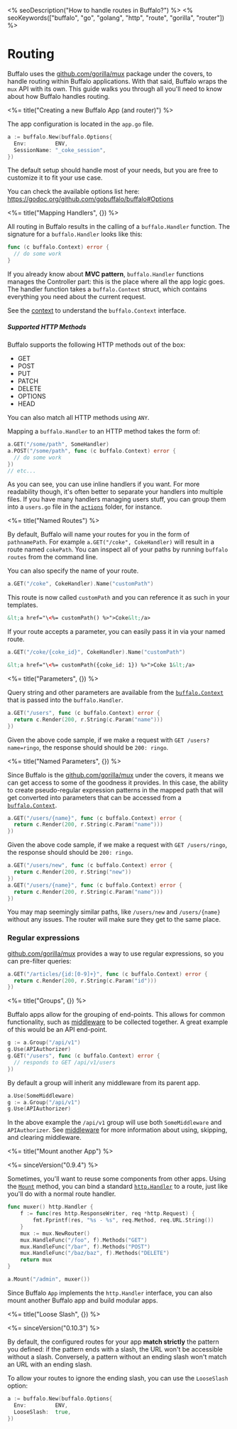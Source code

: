 <% seoDescription("How to handle routes in Buffalo?") %>
<% seoKeywords(["buffalo", "go", "golang", "http", "route", "gorilla", "router"]) %>

# Routing

Buffalo uses the [github.com/gorilla/mux](http://www.gorillatoolkit.org/pkg/mux) package under the covers, to handle routing within Buffalo applications. With that said, Buffalo wraps the `mux` API with its own. This guide walks you through all you'll need to know about how Buffalo handles routing.

<%= title("Creating a new Buffalo App (and router)") %>

The app configuration is located in the `app.go` file.

```go
a := buffalo.New(buffalo.Options{
  Env:         ENV,
  SessionName: "_coke_session",
})
```

The default setup should handle most of your needs, but you are free to customize it to fit your use case.

You can check the available options list here: https://godoc.org/github.com/gobuffalo/buffalo#Options

<%= title("Mapping Handlers", {}) %>

All routing in Buffalo results in the calling of a `buffalo.Handler` function. The signature for a `buffalo.Handler` looks like this:

```go
func (c buffalo.Context) error {
  // do some work
}
```

If you already know about **MVC pattern**, `buffalo.Handler` functions manages the Controller part: this is the place where all the app logic goes. The handler function takes a `buffalo.Context` struct, which contains everything you need about the current request.

See the [context](/docs/context) to understand the `buffalo.Context` interface.

##### Supported HTTP Methods

Buffalo supports the following HTTP methods out of the box:

* GET
* POST
* PUT
* PATCH
* DELETE
* OPTIONS
* HEAD

You can also match all HTTP methods using `ANY`.

Mapping a `buffalo.Handler` to an HTTP method takes the form of:

```go
a.GET("/some/path", SomeHandler)
a.POST("/some/path", func (c buffalo.Context) error {
  // do some work
})
// etc...
```

As you can see, you can use inline handlers if you want. For more readability though, it's often better to separate your handlers into multiple files. If you have many handlers managing users stuff, you can group them into a `users.go` file in the [`actions`](/en/docs/directory-structure) folder, for instance.

<%= title("Named Routes")  %>

By default, Buffalo will name your routes for you in the form of `pathnamePath`. For example `a.GET("/coke", CokeHandler)` will result in a route named `cokePath`. You can inspect all of your paths by running `buffalo routes` from the command line.

You can also specify the name of your route.

```go
a.GET("/coke", CokeHandler).Name("customPath")
```

This route is now called `customPath` and you can reference it as such in your templates.

```html
&lt;a href="\<%= customPath() %>">Coke&lt;/a>
```

If your route accepts a parameter, you can easily pass it in via your named route.

```go
a.GET("/coke/{coke_id}", CokeHandler).Name("customPath")
```
```html
&lt;a href="\<%= customPath({coke_id: 1}) %>">Coke 1&lt;/a>
```

<%= title("Parameters", {})  %>

Query string and other parameters are available from the [`buffalo.Context`](/docs/context) that is passed into the `buffalo.Handler`.

```go
a.GET("/users", func (c buffalo.Context) error {
  return c.Render(200, r.String(c.Param("name")))
})
```

Given the above code sample, if we make a request with `GET /users?name=ringo`, the response should should be `200: ringo`.

<%= title("Named Parameters", {}) %>

Since Buffalo is the [github.com/gorilla/mux](http://www.gorillatoolkit.org/pkg/mux) under the covers, it means we can get access to some of the goodness it provides. In this case, the ability to create pseudo-regular expression patterns in the mapped path that will get converted into parameters that can be accessed from a [`buffalo.Context`](/docs/context).

```go
a.GET("/users/{name}", func (c buffalo.Context) error {
  return c.Render(200, r.String(c.Param("name")))
})
```

Given the above code sample, if we make a request with `GET /users/ringo`, the response should should be `200: ringo`.

```go
a.GET("/users/new", func (c buffalo.Context) error {
  return c.Render(200, r.String("new"))
})
a.GET("/users/{name}", func (c buffalo.Context) error {
  return c.Render(200, r.String(c.Param("name")))
})
```

You may map seemingly similar paths, like `/users/new` and `/users/{name}` without any issues. The router will make sure they get to the same place.

### Regular expressions

[github.com/gorilla/mux](http://www.gorillatoolkit.org/pkg/mux) provides a way to use regular expressions, so you can pre-filter queries:

```go
a.GET("/articles/{id:[0-9]+}", func (c buffalo.Context) error {
  return c.Render(200, r.String(c.Param("id")))
})
```

<%= title("Groups", {}) %>

Buffalo apps allow for the grouping of end-points. This allows for common functionality, such as [middleware](/docs/middleware) to be collected together. A great example of this would be an API end-point.

```go
g := a.Group("/api/v1")
g.Use(APIAuthorizer)
g.GET("/users", func (c buffalo.Context) error {
  // responds to GET /api/v1/users
})
```

By default a group will inherit any middleware from its parent app.

```go
a.Use(SomeMiddleware)
g := a.Group("/api/v1")
g.Use(APIAuthorizer)
```

In the above example the `/api/v1` group will use both `SomeMiddleware` and `APIAuthorizer`. See [middleware](/docs/middleware) for more information about using, skipping, and clearing middleware.

<%= title("Mount another App") %>

<%= sinceVersion("0.9.4") %>

Sometimes, you'll want to reuse some components from other apps. Using the [`Mount`](https://godoc.org/github.com/gobuffalo/buffalo#App.Mount) method, you can bind a standard [`http.Handler`](https://golang.org/pkg/net/http/#Handler) to a route, just like you'll do with a normal route handler.

```go
func muxer() http.Handler {
	f := func(res http.ResponseWriter, req *http.Request) {
		fmt.Fprintf(res, "%s - %s", req.Method, req.URL.String())
	}
	mux := mux.NewRouter()
	mux.HandleFunc("/foo", f).Methods("GET")
	mux.HandleFunc("/bar", f).Methods("POST")
	mux.HandleFunc("/baz/baz", f).Methods("DELETE")
	return mux
}

a.Mount("/admin", muxer())
```

Since Buffalo `App` implements the `http.Handler` interface, you can also mount another Buffalo app and build modular apps.

<%= title("Loose Slash", {}) %>

<%= sinceVersion("0.10.3") %>

By default, the configured routes for your app **match strictly** the pattern you defined: if the pattern ends with a slash, the URL won't be accessible without a slash. Conversely, a pattern without an ending slash won't match an URL with an ending slash.

To allow your routes to ignore the ending slash, you can use the `LooseSlash` option:

```go
a := buffalo.New(buffalo.Options{
  Env:         ENV,
  LooseSlash:  true,
})
```
